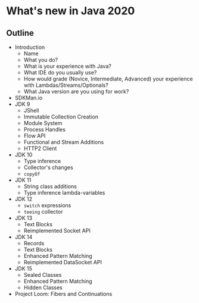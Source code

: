 # What's new in Java 2020

## Outline

* Introduction
  * Name
  * What you do?
  * What is your experience with Java?
  * What IDE do you usually use?
  * How would grade (Novice, Intermediate, Advanced) 
    your experience with Lambdas/Streams/Optionals?
  * What Java version are you using for work?  
* SDKMan.io
* JDK 9
  * JShell
  * Immutable Collection Creation
  * Module System
  * Process Handles
  * Flow API
  * Functional and Stream Additions
  * HTTP2 Client
* JDK 10
  * Type inference
  * Collector's changes
  * `copyOf`
* JDK 11
  * String class additions
  * Type inference lambda-variables
* JDK 12
  * `switch` expressions
  * `teeing` collector
* JDK 13
  * Text Blocks
  * Reimplemented Socket API
* JDK 14
   * Records
   * Text Blocks
   * Enhanced Pattern Matching
   * Reimplemented DataSocket API
* JDK 15
   * Sealed Classes
   * Enhanced Pattern Matching
   * Hidden Classes
* Project Loom: Fibers and Continuations
